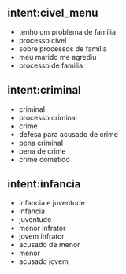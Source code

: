## intent:civel_menu
-  tenho um problema de família
-  processo civel
-  sobre processos de familia
-  meu marido me agrediu
-  processo de familia
  
## intent:criminal
-  criminal
-  processo criminal
-  crime
-  defesa para acusado de crime
-  pena criminal
-  pena de crime
-  crime cometido

## intent:infancia
-  infancia e juventude
-  infancia
-  juventude
-  menor infrator
-  jovem infrator
-  acusado de menor
-  menor
-  acusado jovem

